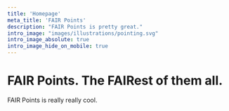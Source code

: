 ```yaml
---
title: 'Homepage'
meta_title: 'FAIR Points'
description: "FAIR Points is pretty great."
intro_image: "images/illustrations/pointing.svg"
intro_image_absolute: true
intro_image_hide_on_mobile: true
---
```


# FAIR Points. The FAIRest of them all.

FAIR Points is really really cool.
